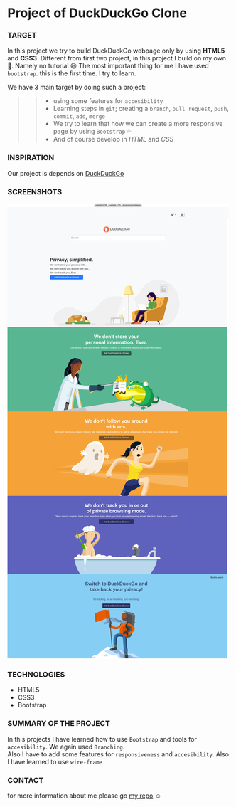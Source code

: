 # Project of DuckDuckGo Clone
### TARGET
In this project we try to build DuckDuckGo webpage only by using **HTML5** and **CSS3**. Different from first two project,
in this project I build on my own :muscle:. Namely no tutorial :laughing:
The most important thing for me I have used `bootstrap`. this is the first time. I try to learn. 

We have 3 main target by doing such a project:  
>>* using some features for `accesibility`
>>* Learning steps in `git`; creating a `branch`, `pull request`, `push`, `commit`, `add`, `merge`  
>>* We try to learn that how we can create a more responsive page by using `Bootstrap` :sweat_drops:
>>* And of course develop in *HTML* and *CSS*
### INSPIRATION
Our project is depends on [DuckDuckGo](https://duckduckgo.com/?va=z&t=hk) 
### SCREENSHOTS
![](https://raw.githubusercontent.com/feridunAKYOL/feridunakyol.github.io/master/screencapture-feridunakyol-github-io-duck-duck-clone.png)

### TECHNOLOGIES
- HTML5
- CSS3
- Bootstrap
### SUMMARY OF THE PROJECT
In this projects I have learned how to use `Bootstrap` and tools for `accesibility`. We again used `Branching`.  
Also I have to add some features for `responsiveness` and `accesibility`. Also I have learned to use `wire-frame`   


### CONTACT
for more information about me please go [my repo](https://github.com/feridunAKYOL/feridunakyol.github.io) :relaxed: 
